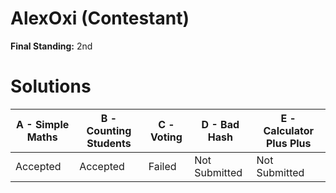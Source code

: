 # AlexOxi (Contestant)

**Final Standing:** 2nd

# Solutions

| A - Simple Maths | B - Counting Students | C - Voting | D - Bad Hash  | E - Calculator Plus Plus |
| ---------------- | --------------------- | ---------- | ------------- | ------------------------ |
| Accepted         | Accepted              | Failed     | Not Submitted | Not Submitted            |
